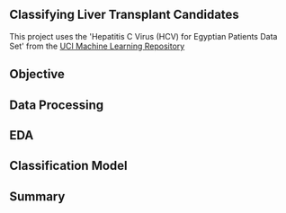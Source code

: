 Classifying Liver Transplant Candidates
-
This project uses the 'Hepatitis C Virus (HCV) for Egyptian Patients Data Set' from the [UCI Machine Learning Repository](https://archive.ics.uci.edu/ml/datasets/Hepatitis+C+Virus+%28HCV%29+for+Egyptian+patients#)

Objective
-
Data Processing
-
EDA
-
Classification Model
-
Summary
-
